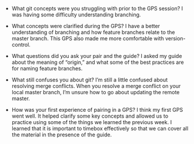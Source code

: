 - What git concepts were you struggling with prior to the GPS session?
I was having some difficulty understanding branching.

- What concepts were clarified during the GPS?
I have a better understanding of branching and how feature branches relate to the master branch. This GPS also made me more comfortable with version-control.

- What questions did you ask your pair and the guide?
I asked my guide about the meaning of “origin,” and what some of the best practices are for naming feature branches.

- What still confuses you about git?
I’m still a little confused about resolving merge conflicts. When you resolve a merge conflict on your local master branch, I’m unsure how to go about updating the remote master.

- How was your first experience of pairing in a GPS?
I think my first GPS went well. It helped clarify some key concepts and allowed us to practice using some of the things we learned the previous week. I learned that it is important to timebox effectively so that we can cover all the material in the presence of the guide.